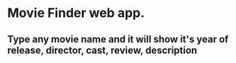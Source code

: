 # Movie Finder web app.
## Type any movie name and it will show it's year of release, director, cast, review, description  

